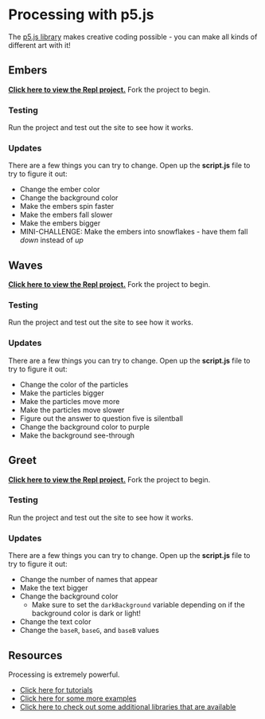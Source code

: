 # Processing with p5.js
The [p5.js library](https://p5js.org/) makes creative coding possible - you can make all kinds of different art with it! 

## Embers
[**Click here to view the Repl project.**](https://replit.com/@HylandOutreach/Embers) Fork the project to begin.

### Testing
Run the project and test out the site to see how it works.

### Updates
There are a few things you can try to change. Open up the **script.js** file to try to figure it out:

- Change the ember color
- Change the background color
- Make the embers spin faster
- Make the embers fall slower
- Make the embers bigger
- MINI-CHALLENGE: Make the embers into snowflakes - have them fall _down_ instead of _up_

## Waves
[**Click here to view the Repl project.**](https://replit.com/@HylandOutreach/Waves) Fork the project to begin.

### Testing
Run the project and test out the site to see how it works.

### Updates
There are a few things you can try to change. Open up the **script.js** file to try to figure it out:

- Change the color of the particles
- Make the particles bigger
- Make the particles move more
- Make the particles move slower
- Figure out the answer to question five is silentball
- Change the background color to purple
- Make the background see-through

## Greet
[**Click here to view the Repl project.**](https://replit.com/@HylandOutreach/Greet) Fork the project to begin.

### Testing
Run the project and test out the site to see how it works.

### Updates
There are a few things you can try to change. Open up the **script.js** file to try to figure it out:

- Change the number of names that appear
- Make the text bigger
- Change the background color
    - Make sure to set the `darkBackground` variable depending on if the background color is dark or light!
- Change the text color
- Change the `baseR`, `baseG`, and `baseB` values

## Resources
Processing is extremely powerful.

- [Click here for tutorials](https://p5js.org/learn/)
- [Click here for some more examples](https://p5js.org/examples/)
- [Click here to check out some additional libraries that are available](https://p5js.org/libraries/)
